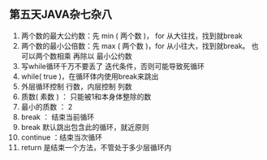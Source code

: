## 第五天JAVA杂七杂八

1. 两个数的最大公约数：先 min ( 两个数 )， for 从大往找，找到就break
2. 两个数的最小公倍数：先 max ( 两个数 )，for 从小往大，找到就break。 也可以两个数相乘 再除以 最小公约数
3.  写while循环千万不要丢了 迭代条件，否则可能导致死循环
4. while( true )，在循环体内使用break来跳出
5. 外层循环控制 行数，内层控制 列数
6. 质数( 素数 ) ： 只能被1和本身体整除的数
7. 最小的质数 ： 2
8. break ： 结束当前循环
9. break 默认跳出包含此的循环，就近原则
10. continue ：结束当次循环
11. return 是结束一个方法，不管处于多少层循环内

